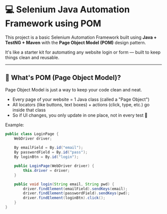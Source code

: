 # 💻 Selenium Java Automation Framework using POM

This project is a basic Selenium Automation Framework built using **Java + TestNG + Maven** with the **Page Object Model (POM)** design pattern.

It's like a starter kit for automating any website login or form — built to keep things clean and reusable.

---

## 🧠 What's POM (Page Object Model)?

Page Object Model is just a way to keep your code clean and neat.

- Every page of your website = 1 Java class (called a "Page Object")
- All locators (like buttons, text boxes) + actions (click, type, etc.) go inside that class
- So if UI changes, you only update in one place, not in every test 🚀

Example:
```java
public class LoginPage {
    WebDriver driver;
    
    By emailField = By.id("email");
    By passwordField = By.id("pass");
    By loginBtn = By.id("login");

    public LoginPage(WebDriver driver) {
        this.driver = driver;
    }

    public void login(String email, String pwd) {
        driver.findElement(emailField).sendKeys(email);
        driver.findElement(passwordField).sendKeys(pwd);
        driver.findElement(loginBtn).click();
    }
}

